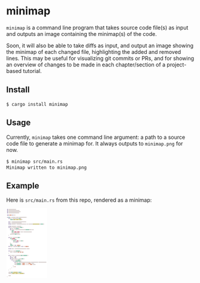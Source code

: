 # minimap

`minimap` is a command line program that takes source code file(s) as input and outputs an image containing the minimap(s) of the code.

Soon, it will also be able to take diffs as input, and output an image showing the minimap of each changed file, highlighting the added and removed lines. This may be useful for visualizing git commits or PRs, and for showing an overview of changes to be made in each chapter/section of a project-based tutorial.

## Install

    $ cargo install minimap

## Usage

Currently, `minimap` takes one command line argument: a path to a source code file to generate a minimap for. It always outputs to `minimap.png` for now.

    $ minimap src/main.rs
    Minimap written to minimap.png

## Example

Here is `src/main.rs` from this repo, rendered as a minimap:

![Minimap of src/main.rs](example.png)
